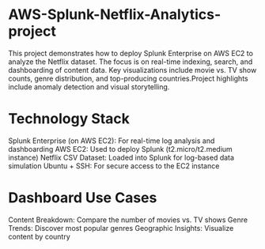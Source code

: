 # AWS-Splunk-Netflix-Analytics-project
This project demonstrates how to deploy Splunk Enterprise on AWS EC2 to analyze the Netflix dataset. The focus is on real-time indexing, search, and dashboarding of content data. Key visualizations include movie vs. TV show counts, genre distribution, and top-producing countries.Project highlights include anomaly detection and visual storytelling.
# Technology Stack
Splunk Enterprise (on AWS EC2): For real-time log analysis and dashboarding
AWS EC2: Used to deploy Splunk (t2.micro/t2.medium instance)
Netflix CSV Dataset: Loaded into Splunk for log-based data simulation
Ubuntu + SSH: For secure access to the EC2 instance
# Dashboard Use Cases
Content Breakdown: Compare the number of movies vs. TV shows
Genre Trends: Discover most popular genres
Geographic Insights: Visualize content by country
